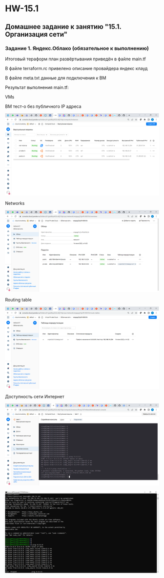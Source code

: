 # HW-15.1

##  Домашнее задание к занятию "15.1. Организация сети"

### Задание 1. Яндекс.Облако (обязательное к выполнению)

Итоговый тераформ план развёртывания приведён в файле main.tf

В файле terraform.rc привелено описание провайдера яндекс клауд

В файле meta.txt данные для подключения к ВМ

Результат выполнения main.tf:

VMs

ВМ тест-о без публичного IP адреса

![sonar1](https://github.com/olegrovenskiy/HW-15.1/blob/main/vms.png)

Networks

![sonar1](https://github.com/olegrovenskiy/HW-15.1/blob/main/network.png)

Routing table

![sonar1](https://github.com/olegrovenskiy/HW-15.1/blob/main/routing.png)


Доступность сети Интернет


![sonar1](https://github.com/olegrovenskiy/HW-15.1/blob/main/5.png)


![sonar1](https://github.com/olegrovenskiy/HW-15.1/blob/main/6.png)
